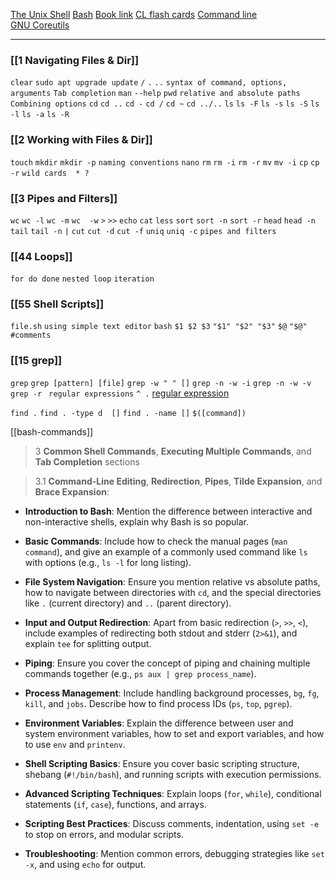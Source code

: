 
[The Unix Shell](https://swcarpentry.github.io/shell-novice/index.html)    [Bash](https://swcarpentry.github.io/shell-novice/)     [Book link](https://www.learnenough.com/command-line-tutorial)     [CL flash cards](https://flashcards.github.io/command_line/introduction.html)     [Command line](https://www.softcover.io/read/fc6c09de/unix_commands/ack_ag)     
[GNU Coreutils](https://www.gnu.org/software/coreutils/manual/coreutils.html)

____
### [[1 Navigating Files & Dir]]
`clear`
`sudo apt upgrade update`  `/`  `.`  `..` 
`syntax of command, options, arguments`
`Tab completion`
`man`  `--help`
`pwd`
`relative and absolute paths`
`Combining options`
`cd`   `cd ..` `cd -`  `cd /` `cd ~`  `cd ../..` 
`ls`  `ls -F`  `ls -s` `ls -S`  `ls -l`  `ls -a`  `ls -R` 

### [[2 Working with Files & Dir]]
`touch`
`mkdir`   `mkdir -p` 
`naming conventions`
`nano`
`rm`   `rm -i`   `rm -r`
`mv`   `mv -i` 
`cp`   `cp -r`
`wild cards  * ?`

### [[3 Pipes and Filters]]
`wc`   `wc -l`   `wc -m`  `wc  -w`
`>`    `>>`
`echo`
`cat`
`less`
`sort`   `sort -n`  `sort -r`
`head`   `head -n`
`tail`    `tail -n`
`|`
`cut` `cut -d` `cut -f`
`uniq`   `uniq -c`
`pipes and filters`

### [[44 Loops]]
`for do done`
`nested loop`
`iteration`

### [[55 Shell Scripts]]
`file.sh`
`using simple text editor`
`bash`
`$1 $2 $3`   `"$1" "$2" "$3"` 
`$@`  `"$@"`
`#comments`

### [[15 grep]]
`grep`      `grep [pattern] [file]`
`grep -w " " []`
`grep -n -w -i`
`grep -n -w -v`
`grep -r `
`regular expressions`   `^ .`
[regular expression](https://librarycarpentry.org/lc-data-intro/01-regular-expressions.html)

`find .`
`find . -type d  []`
`find . -name []`
`$([command])`


[[bash-commands]]


> 3
> **Common Shell Commands**, **Executing Multiple Commands**, and **Tab Completion** sections

> 3.1 
> **Command-Line Editing**, **Redirection**, **Pipes**, **Tilde Expansion**, and **Brace Expansion**:




- **Introduction to Bash**: Mention the difference between interactive and non-interactive shells, explain why Bash is so popular.
    
- **Basic Commands**: Include how to check the manual pages (`man command`), and give an example of a commonly used command like `ls` with options (e.g., `ls -l` for long listing).
    
- **File System Navigation**: Ensure you mention relative vs absolute paths, how to navigate between directories with `cd`, and the special directories like `.` (current directory) and `..` (parent directory).
    
- **Input and Output Redirection**: Apart from basic redirection (`>`, `>>`, `<`), include examples of redirecting both stdout and stderr (`2>&1`), and explain `tee` for splitting output.
    
- **Piping**: Ensure you cover the concept of piping and chaining multiple commands together (e.g., `ps aux | grep process_name`).
    
- **Process Management**: Include handling background processes, `bg`, `fg`, `kill`, and `jobs`. Describe how to find process IDs (`ps`, `top`, `pgrep`).
    
- **Environment Variables**: Explain the difference between user and system environment variables, how to set and export variables, and how to use `env` and `printenv`.
    
- **Shell Scripting Basics**: Ensure you cover basic scripting structure, shebang (`#!/bin/bash`), and running scripts with execution permissions.
    
- **Advanced Scripting Techniques**: Explain loops (`for`, `while`), conditional statements (`if`, `case`), functions, and arrays.
    
- **Scripting Best Practices**: Discuss comments, indentation, using `set -e` to stop on errors, and modular scripts.
    
- **Troubleshooting**: Mention common errors, debugging strategies like `set -x`, and using `echo` for output.

